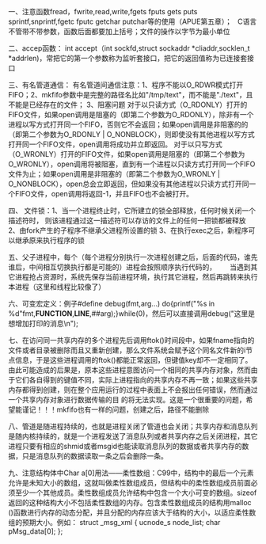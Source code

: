 一、注意函数fread，fwrite,read,write,fgets fputs gets puts sprintf,snprintf,fgetc fputc getchar putchar等的使用（APUE第五章）；
    C语言不管带不带参数，函数后面都要加上括号；文件的操作以字节为最小单位

二、accep函数：
int accept（int sockfd,struct sockaddr *cliaddr,socklen_t *addrlen)，常把它的第一个参数称为监听套接口，把它的返回值称为已连接套接口

三、有名管道通信：
有名管道间通信注意：1、程序不能以O_RDWR模式打开FIFO；2、mkfifo参数中是完整的路径名比如"/tmp/text"，而不能是"./text"，且不能是已经存在的文件；
3、阻塞问题
对于以只读方式（O_RDONLY）打开的FIFO文件，如果open调用是阻塞的（即第二个参数为O_RDONLY），除非有一个进程以写方式打开同一个FIFO，否则它不会返回；如果open调用是非阻塞的的（即第二个参数为O_RDONLY | O_NONBLOCK），则即使没有其他进程以写方式打开同一个FIFO文件，open调用将成功并立即返回。
对于以只写方式（O_WRONLY）打开的FIFO文件，如果open调用是阻塞的（即第二个参数为O_WRONLY），open调用将被阻塞，直到有一个进程以只读方式打开同一个FIFO文件为止；如果open调用是非阻塞的（即第二个参数为O_WRONLY | O_NONBLOCK），open总会立即返回，但如果没有其他进程以只读方式打开同一个FIFO文件，open调用将返回-1，并且FIFO也不会被打开。


四、 文件锁：1、当一个进程终止时，它所建立的锁全部释放，任何时候关闭一个描述符时，
             则该进程通过这一描述符可以存访的文件上的任何一把锁都被释放
          2、由fork产生的子程序不继承父进程所设置的锁
          3、在执行exec之后，新程序可以继承原来执行程序的锁
          
 五、父子进程中，每个（每个进程分别执行一次进程创建之后，后面的代码，谁先谁后，中间相互切换执行都是可能的）进程会按照顺序执行代码的，
       当遇到其它进程抢占资源时，系统先保存当前进程环境，执行其它进程，然后再跳转来执行本进程（这里和线程比较像了）
       
 六、可变宏定义：例子#define debug(fmt,arg...) do{printf("%s in %d"fmt,__FUNCTION__,__LINE__,##arg);}while(0)，然后可以直接调用debug("这里是想增加打印的消息\n");
 
 七、在访问同一共享内存的多个进程先后调用ftok()时间段中，如果fname指向的文件或者目录被删除而且又重新创建，那么文件系统会赋予这个同名文件新的i节点信息，于是这些进程调用的ftok()都能正常返回，但键值key却不一定相同了。由此可能造成的后果是，原本这些进程意图访问一个相同的共享内存对象，然而由于它们各自得到的键值不同，实际上进程指向的共享内存不再一致；如果这些共享内存都得到创建，则在整个应用运行的过程中表面上不会报出任何错误，然而通过一个共享内存对象进行数据传输的目 的将无法实现。这是一个很重要的问题，希望能谨记！！！mkfifo也有一样的问题，创建之后，路径不能删除
 
 八、管道是随进程持续的，也就是进程关闭了管道也会关闭；共享内存和消息队列是随内核持续的，就是一个进程发送了消息队列或者共享内存之后关闭进程，其它进程只要有相应的shmid或者msgid也能读取消息队列的数据或者共享内存的数据，只是消息队列的数据读取一条之后会删除一条。

九、注意结构体中Char a[0]用法——柔性数组：C99中，结构中的最后一个元素允许是未知大小的数组，这就叫做柔性数组成员，但结构中的柔性数组成员前面必须至少一个其他成员。柔性数组成员允许结构中包含一个大小可变的数组。sizeof返回的这种结构大小不包括柔性数组的内存。包含柔性数组成员的结构用malloc ()函数进行内存的动态分配，并且分配的内存应该大于结构的大小，以适应柔性数组的预期大小。例如：
struct _msg_xml {
	ucnode_s	node_list;
	char		pMsg_data[0];
};
